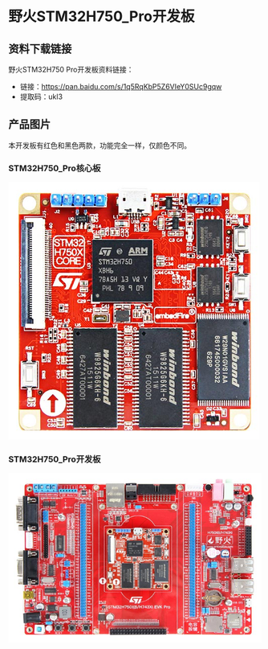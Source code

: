 [](index)

# 野火STM32H750_Pro开发板

## 资料下载链接
野火STM32H750 Pro开发板资料链接：
* 链接：<https://pan.baidu.com/s/1q5RqKbP5Z6VIeY0SUc9gqw> 
* 提取码：ukl3 

## 产品图片
本开发板有红色和黑色两款，功能完全一样，仅颜色不同。

### STM32H750_Pro核心板
![STM32H750_Pro核心板](../images/stm32/stm32h750_pro/stm32h750_b1.jpg)

### STM32H750_Pro开发板
![STM32H750_Pro开发板](../images/stm32/stm32h750_pro/stm32h750_pro.jpg)